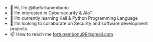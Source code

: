 - 👋 Hi, I’m @thefortunembonu
- 👀 I’m interested in Cybersecurity & AIoT
- 🌱 I’m currently learning Kali & Python Programming Language
- 💞️ I’m looking to collaborate on Security and software development projects
- 📫 How to reach me fortunembonu99@gmail.com

<!---
fortuneforrena/fortuneforrena is a ✨ special ✨ repository because its `README.md` (this file) appears on your GitHub profile.
You can click the Preview link to take a look at your changes.
--->
